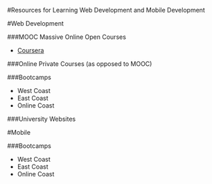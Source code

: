 #Resources for Learning Web Development and Mobile Development

#Web Development

###MOOC Massive Online Open Courses
- [Coursera](http://www.coursera.com)

###Online Private Courses (as opposed to MOOC)

###Bootcamps
- West Coast
- East Coast
- Online Coast

###University Websites

#Mobile

###Bootcamps
- West Coast
- East Coast
- Online Coast